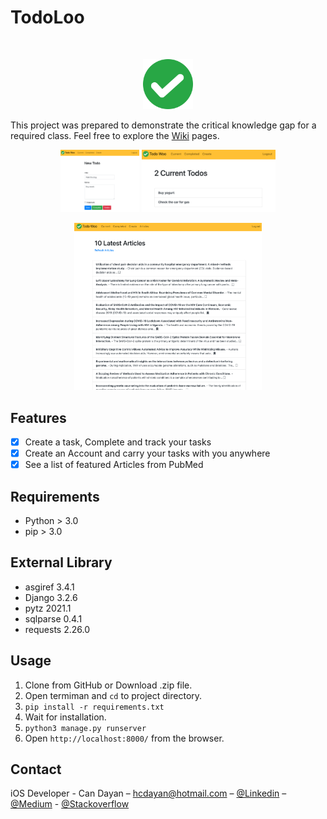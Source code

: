 # TodoLoo

<br />
<p align="center">
    <img src="static/todo/logo.png" alt="Logo" width="80" height="80">


This project was prepared to demonstrate the critical knowledge gap for a required class. Feel free to explore the [Wiki](https://github.com/active-sludge/TodoLoo/wiki) pages.
      
  <p align="row">
    <p align="center">
        <img src= "ss1.png" height="100" >
        <img src= "ss2.png" height="100" >
    </p>
    <p align="center">
        <img src= "ss3.png" width="300" >
    </p>

  </p>
</p>


## Features

- [x] Create a task, Complete and track your tasks
- [x] Create an Account and carry your tasks with you anywhere
- [x] See a list of featured Articles from PubMed

## Requirements

- Python > 3.0
- pip > 3.0

## External Library

- asgiref 3.4.1
- Django 3.2.6
- pytz 2021.1
- sqlparse 0.4.1
- requests 2.26.0

## Usage

1. Clone from GitHub or Download .zip file. 
2. Open termiman and `cd` to project directory.
3. `pip install -r requirements.txt`
4. Wait for installation.
5. `python3 manage.py runserver`
6. Open `http://localhost:8000/` from the browser.

## Contact

iOS Developer - Can Dayan – hcdayan@hotmail.com – [@Linkedin](https://www.linkedin.com/in/can-d/) – [@Medium](https://activesludge.medium.com/) - [@Stackoverflow](https://stackoverflow.com/users/12594970/active-sludge)
